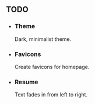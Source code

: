 ## TODO
- ### Theme
  Dark, minimalist theme.

- ### Favicons
  Create favicons for homepage.

- ### Resume
  Text fades in from left to right.
